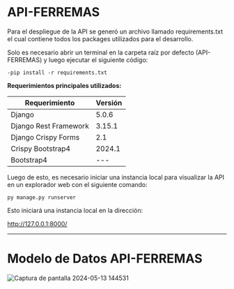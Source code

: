 # API-FERREMAS

Para el despliegue de la API se generó un archivo llamado requirements.txt el cual contiene todos los packages utilizados para el desarrollo.

Solo es necesario abrir un terminal en la carpeta raíz por defecto (API-FERREMAS) y luego ejecutar el siguiente código:

```
-pip install -r requirements.txt
```

**Requerimientos principales utilizados:**

| Requerimiento     | Versión |
| ---    | --- |
| Django | 5.0.6 |
| Django Rest Framework | 3.15.1 |
| Django Crispy Forms     | 2.1 |
| Crispy Bootstrap4      | 2024.1 |
| Bootstrap4 | --- |

Luego de esto, es necesario iniciar una instancia local para visualizar la API en un explorador web con el siguiente comando:

```
py manage.py runserver
```

Esto iniciará una instancia local en la dirección:

http://127.0.0.1:8000/

-----------------------

# Modelo de Datos API-FERREMAS

![Captura de pantalla 2024-05-13 144531](https://github.com/Rustyy02/API-FERREMAS/assets/101838192/6118a1ad-2a9c-45db-9076-9c8cdc6e3800)
